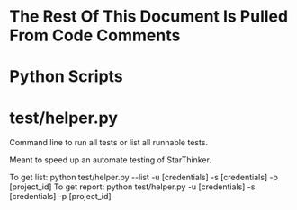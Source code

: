 # The Rest Of This Document Is Pulled From Code Comments


# Python Scripts


# test/helper.py

Command line to run all tests or list all runnable tests.

Meant to speed up an automate testing of StarThinker.

To get list: python test/helper.py --list -u [credentials] -s [credentials] -p [project_id]
To get report: python test/helper.py -u [credentials] -s [credentials] -p [project_id]


